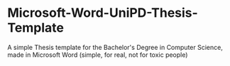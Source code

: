 # Microsoft-Word-UniPD-Thesis-Template
A simple Thesis template for the Bachelor's Degree in Computer Science, made in Microsoft Word (simple, for real, not for toxic people)

